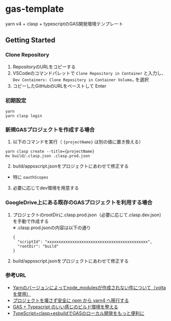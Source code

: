# gas-template
yarn v4 + clasp + typescriptのGAS開発環境テンプレート
## Getting Started

### Clone Repository

1. RepositoryのURLをコピーする
1. VSCodeのコマンドパレットで `Clone Repository in Container` と入力し、`Dev Containers: Clone Repository in Container Volume…` を選択
1. コピーしたGitHubのURLをペーストして Enter



### 初期設定

```
yarn
yarn clasp login
```


### 新規GASプロジェクトを作成する場合

1. 以下のコマンドを実行（ `{projectName}` は別の値に置き換える）

```
yarn clasp create --title={projectName}
mv build/.clasp.json .clasp.prod.json
```

2. build/appsscript.jsonをプロジェクトにあわせて修正する
  - 特に `oauthScopes`

3. 必要に応じてdev環境を用意する


### GoogleDrive上にある既存のGASプロジェクトを利用する場合

1. プロジェクトのrootDirに.clasp.prod.json（必要に応じて.clasp.dev.json）を手動で作成する  
    ※ .clasp.prod.jsonの内容は以下の通り
    ```
    {
      "scriptId": "xxxxxxxxxxxxxxxxxxxxxxxxxxxxxxxxxxxxxxxxxxxx",
      "rootDir": "build"
    }
    ```
1. build/appsscript.jsonをプロジェクトにあわせて修正する

### 参考URL

- [Yarnのバージョンによってnode_modulesが作成されない件について（voltaを使用）](https://qiita.com/ttf1998seiya/items/667e53b98e2f091f0143)
- [プロジェクトを壊さず安全に npm から yarn4 へ移行する](https://zenn.dev/wakamsha/articles/migrate-from-npm-to-yarn)
- [GAS + Typescript のいい感じのビルド環境を整える](https://zenn.dev/terass_dev/articles/a39ab8d0128eb1)
- [TypeScript+clasp+esbuildでGASのローカル開発をもっと便利に](https://zenn.dev/funteractiveinc/articles/776b5812833475)
